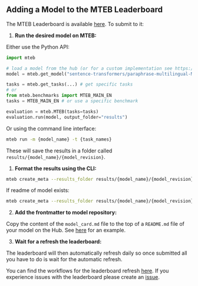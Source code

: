 ## Adding a Model to the MTEB Leaderboard

The MTEB Leaderboard is available [here](https://huggingface.co/spaces/mteb/leaderboard). To submit to it:

1. **Run the desired model on MTEB:**

Either use the Python API:

```python
import mteb

# load a model from the hub (or for a custom implementation see https://github.com/embeddings-benchmark/mteb/blob/main/docs/reproducible_workflow.md)
model = mteb.get_model("sentence-transformers/paraphrase-multilingual-MiniLM-L12-v2")

tasks = mteb.get_tasks(...) # get specific tasks
# or 
from mteb.benchmarks import MTEB_MAIN_EN
tasks = MTEB_MAIN_EN # or use a specific benchmark

evaluation = mteb.MTEB(tasks=tasks)
evaluation.run(model, output_folder="results")
```

Or using the command line interface:

```bash
mteb run -m {model_name} -t {task_names}
```

These will save the results in a folder called `results/{model_name}/{model_revision}`.

1. **Format the results using the CLI:**

```bash
mteb create_meta --results_folder results/{model_name}/{model_revision} --output_path model_card.md
```

If readme of model exists:

```bash
mteb create_meta --results_folder results/{model_name}/{model_revision} --output_path model_card.md --from_existing your_existing_readme.md 
```

2. **Add the frontmatter to model repository:**

Copy the content of the `model_card.md` file to the top of a `README.md` file of your model on the Hub. See [here](https://huggingface.co/Muennighoff/SGPT-5.8B-weightedmean-msmarco-specb-bitfit/blob/main/README.md) for an example.

3. **Wait for a refresh the leaderboard:**

The leaderboard will then automatically refresh daily so once submitted all you have to do is wait for the automatic refresh.

You can find the workflows for the leaderboard refresh [here](https://github.com/embeddings-benchmark/leaderboard/tree/main/.github/workflows). If you experience issues with the leaderboard please create an [issue](https://github.com/embeddings-benchmark/mteb/issues).
